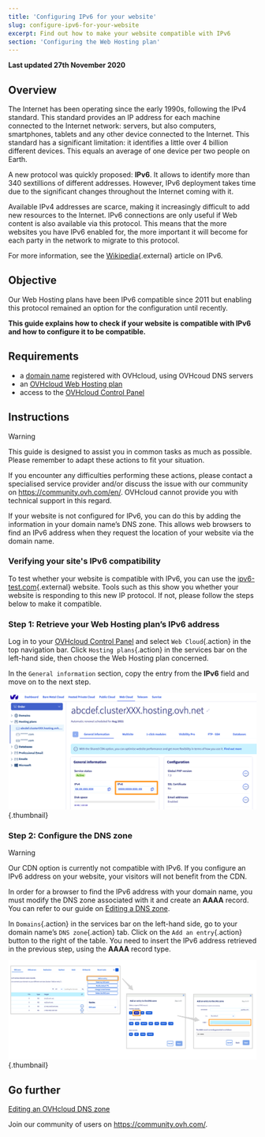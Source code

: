 ```yaml
---
title: 'Configuring IPv6 for your website'
slug: configure-ipv6-for-your-website
excerpt: Find out how to make your website compatible with IPv6
section: 'Configuring the Web Hosting plan'
---
```


**Last updated 27th November 2020**

## Overview

The Internet has been operating since the early 1990s, following the IPv4 standard. This standard provides an IP address for each machine connected to the Internet network: servers, but also computers, smartphones, tablets and any other device connected to the Internet. This standard has a significant limitation: it identifies a little over 4 billion different devices. This equals an average of one device per two people on Earth.

A new protocol was quickly proposed: **IPv6**. It allows to identify more than 340 sextillions of different addresses. However, IPv6 deployment takes time due to the significant changes throughout the Internet coming with it.

Available IPv4 addresses are scarce, making it increasingly difficult to add new resources to the Internet. IPv6 connections are only useful if Web content is also available via this protocol. This means that the more websites you have IPv6 enabled for, the more important it will become for each party in the network to migrate to this protocol.

For more information, see the [Wikipedia](https://en.wikipedia.org/wiki/IPv6){.external} article on IPv6.

## Objective

Our Web Hosting plans have been IPv6 compatible since 2011 but enabling this protocol remained an option for the configuration until recently. 

**This guide explains how to check if your website is compatible with IPv6 and how to configure it to be compatible.**

## Requirements

- a [domain name](https://www.ovh.com.au/domains/) registered with OVHcloud, using OVHcoud DNS servers
- an [OVHcloud Web Hosting plan](https://www.ovh.com.au/web-hosting/)
- access to the [OVHcloud Control Panel](https://ca.ovh.com/auth/?action=gotomanager)

## Instructions

> [!warning]
>This guide is designed to assist you in common tasks as much as possible. Please remember to adapt these actions to fit your situation.
>
If you encounter any difficulties performing these actions, please contact a specialised service provider and/or discuss the issue with our community on https://community.ovh.com/en/. OVHcloud cannot provide you with technical support in this regard.
>

If your website is not configured for IPv6, you can do this by adding the information in your domain name’s DNS zone. This allows web browsers to find an IPv6 address when they request the location of your website via the domain name.

### Verifying your site's IPv6 compatibility

To test whether your website is compatible with IPv6, you can use the [ipv6-test.com](https://ipv6-test.com/validate.php){.external} website. Tools such as this show you whether your website is responding to this new IP protocol. If not, please follow the steps below to make it compatible.

### Step 1: Retrieve your Web Hosting plan’s IPv6 address

Log in to your [OVHcloud Control Panel](https://ca.ovh.com/auth/?action=gotomanager) and select `Web Cloud`{.action} in the top navigation bar. Click `Hosting plans`{.action} in the services bar on the left-hand side, then choose the Web Hosting plan concerned.

In the `General information` section, copy the entry from the **IPv6** field and move on to the next step.

![IPv6](images/ipv6_01.png){.thumbnail}

### Step 2: Configure the DNS zone

> [!warning]
> Our CDN option is currently not compatible with IPv6. If you configure an IPv6 address on your website, your visitors will not benefit from the CDN.

In order for a browser to find the IPv6 address with your domain name, you must modify the DNS zone associated with it and create an **AAAA** record. You can refer to our guide on [Editing a DNS zone](../../domains/web_hosting_how_to_edit_my_dns_zone/).

In `Domains`{.action} in the services bar on the left-hand side, go to your domain name’s `DNS zone`{.action} tab. Click on the `Add an entry`{.action} button to the right of the table. You need to insert the IPv6 address retrieved in the previous step, using the **AAAA** record type.

![IPv6](images/ipv6_02.png){.thumbnail}

## Go further

[Editing an OVHcloud DNS zone](../../domains/web_hosting_how_to_edit_my_dns_zone/)

Join our community of users on <https://community.ovh.com/>.